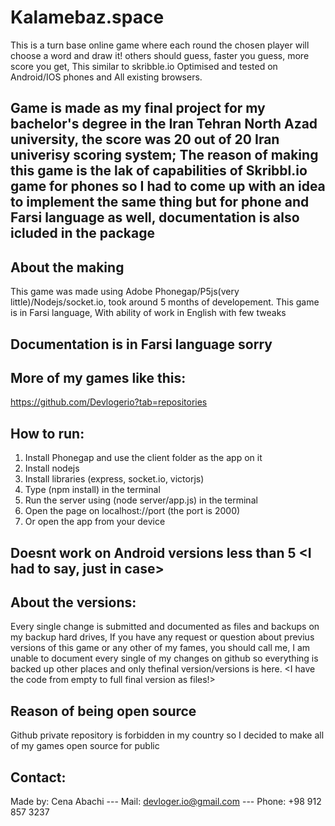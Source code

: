 # Kalamebaz.space
This is a turn base online game where each round the chosen player will choose a word and draw it! others should guess, faster you guess, more score you get, This similar to skribble.io
Optimised and tested on Android/IOS phones and All existing browsers.

## Game is made as my final project for my bachelor's degree in the Iran Tehran North Azad university, the score was 20 out of 20 Iran univerisy scoring system; The reason of making this game is the lak of capabilities of Skribbl.io game for phones so I had to come up with an idea to implement the same thing but for phone and Farsi language as well, documentation is also icluded in the package

## About the making
This game was made using Adobe Phonegap/P5js(very little)/Nodejs/socket.io, took around 5 months of developement.
This game is in Farsi language, With ability of work in English with few tweaks
## Documentation is in Farsi language sorry

## More of my games like this:
https://github.com/Devlogerio?tab=repositories


## How to run:
1) Install Phonegap and use the client folder as the app on it
2) Install nodejs
3) Install libraries (express, socket.io, victorjs)
4) Type (npm install) in the terminal
5) Run the server using (node server/app.js) in the terminal
6) Open the page on localhost://port (the port is 2000)
7) Or open the app from your device
## Doesnt work on Android versions less than 5 <I had to say, just in case>

## About the versions:
Every single change is submitted and documented as files and backups on my backup hard drives, If you have any request or question about previus versions of this game or any other of my fames, you should call me, I am unable to document every single of my changes on github so everything is backed up other places and only thefinal version/versions is here.
<I have the code from empty to full final version as files!>

## Reason of being open source
Github private repository is forbidden in my country so I decided to make all of my games open source for public

## Contact:
Made by: Cena Abachi --- 
Mail: devloger.io@gmail.com --- 
Phone: +98 912 857 3237
